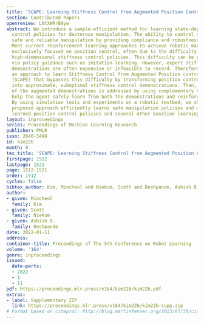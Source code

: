 ```yaml
---
title: 'SCAPE: Learning Stiffness Control from Augmented Position Control Experiences'
section: Contributed Papers
openreview: L0tXWRrB9yw
abstract: We introduce a sample-efficient method for learning state-dependent stiffness
  control policies for dexterous manipulation. The ability to control stiffness facilitates
  safe and reliable manipulation by providing compliance and robustness to uncertainties.
  Most current reinforcement learning approaches to achieve robotic manipulation have
  exclusively focused on position control, often due to the difficulty of learning
  high-dimensional stiffness control policies. This difficulty can be partially mitigated
  via policy guidance such as imitation learning. However, expert stiffness control
  demonstrations are often expensive or infeasible to record. Therefore, we present
  an approach to learn Stiffness Control from Augmented Position control Experiences
  (SCAPE) that bypasses this difficulty by transforming position control demonstrations
  into approximate, suboptimal stiffness control demonstrations. Then, the suboptimality
  of the augmented demonstrations is addressed by using complementary techniques that
  help the agent safely learn from both the demonstrations and reinforcement learning.
  By using simulation tools and experiments on a robotic testbed, we show that the
  proposed approach efficiently learns safe manipulation policies and outperforms
  learned position control policies and several other baseline learning algorithms.
layout: inproceedings
series: Proceedings of Machine Learning Research
publisher: PMLR
issn: 2640-3498
id: kim22b
month: 0
tex_title: 'SCAPE: Learning Stiffness Control from Augmented Position Control Experiences'
firstpage: 1512
lastpage: 1521
page: 1512-1521
order: 1512
cycles: false
bibtex_author: Kim, Mincheol and Niekum, Scott and Deshpande, Ashish D.
author:
- given: Mincheol
  family: Kim
- given: Scott
  family: Niekum
- given: Ashish D.
  family: Deshpande
date: 2022-01-11
address:
container-title: Proceedings of The 5th Conference on Robot Learning
volume: '164'
genre: inproceedings
issued:
  date-parts:
  - 2022
  - 1
  - 11
pdf: https://proceedings.mlr.press/v164/kim22b/kim22b.pdf
extras:
- label: Supplementary ZIP
  link: https://proceedings.mlr.press/v164/kim22b/kim22b-supp.zip
# Format based on citeproc: http://blog.martinfenner.org/2013/07/30/citeproc-yaml-for-bibliographies/
---
```

